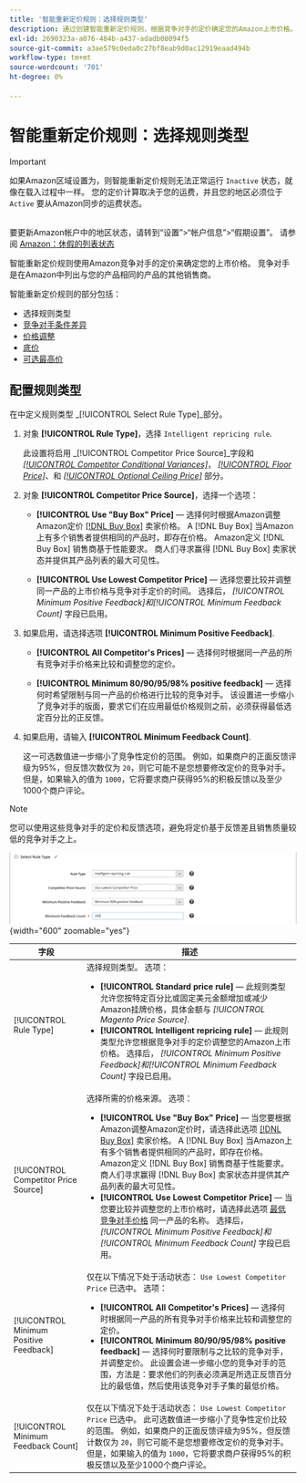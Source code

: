```yaml
---
title: '智能重新定价规则：选择规则类型'
description: 通过创建智能重新定价规则，根据竞争对手的定价确定您的Amazon上市价格。
exl-id: 2690323a-a076-484b-a437-adadb08094f5
source-git-commit: a3ae579c0eda0c27bf8eab9d0ac12919eaad494b
workflow-type: tm+mt
source-wordcount: '701'
ht-degree: 0%

---
```


# 智能重新定价规则：选择规则类型

>[!IMPORTANT]
>
>如果Amazon区域设置为，则智能重新定价规则无法正常运行 `Inactive` 状态，就像在载入过程中一样。 您的定价计算取决于您的运费，并且您的地区必须位于 `Active` 要从Amazon同步的运费状态。<br><br>
>
>要更新Amazon帐户中的地区状态，请转到“设置”>“帐户信息”>“假期设置”。 请参阅 [Amazon：休假的列表状态](https://sellercentral.amazon.com/gp/help/help.html?itemID=200135620/&quot;target=&quot;_blank)

智能重新定价规则使用Amazon竞争对手的定价来确定您的上市价格。 竞争对手是在Amazon中列出与您的产品相同的产品的其他销售商。

智能重新定价规则的部分包括：

- 选择规则类型
- [竞争对手条件差异](./competitor-conditional-variances.md)
- [价格调整](./price-adjustment.md)
- [底价](./floor-price.md)
- [可选最高价](./optional-ceiling-price.md)

## 配置规则类型

在中定义规则类型 _[!UICONTROL Select Rule Type]_部分。

1. 对象 **[!UICONTROL Rule Type]**，选择 `Intelligent repricing rule`.

   此设置将启用 _[!UICONTROL Competitor Price Source]_字段和 [_[!UICONTROL Competitor Conditional Variances]_](./competitor-conditional-variances.md)， [_[!UICONTROL Floor Price]_](./floor-price.md)、和 [_[!UICONTROL Optional Ceiling Price]_](./optional-ceiling-price.md) 部分。

1. 对象 **[!UICONTROL Competitor Price Source]**，选择一个选项：

   - **[!UICONTROL Use "Buy Box" Price]**  — 选择何时根据Amazon调整Amazon定价 [[!DNL Buy Box]](./buy-box-competitor-pricing.md) 卖家价格。 A [!DNL Buy Box] 当Amazon上有多个销售者提供相同的产品时，即存在价格。 Amazon定义 [!DNL Buy Box] 销售商基于性能要求。 商人们寻求赢得 [!DNL Buy Box] 卖家状态并提供其产品列表的最大可见性。

   - **[!UICONTROL Use Lowest Competitor Price]**  — 选择您要比较并调整同一产品的上市价格与竞争对手定价的时间。 选择后， _[!UICONTROL Minimum Positive Feedback]_和_[!UICONTROL Minimum Feedback Count]_ 字段已启用。

1. 如果启用，请选择选项 **[!UICONTROL Minimum Positive Feedback]**.

   - **[!UICONTROL All Competitor's Prices]**  — 选择何时根据同一产品的所有竞争对手价格来比较和调整您的定价。

   - **[!UICONTROL Minimum 80/90/95/98% positive feedback]**  — 选择何时希望限制与同一产品的价格进行比较的竞争对手。 该设置进一步缩小了竞争对手的版面，要求它们在应用最低价格规则之前，必须获得最低选定百分比的正反馈。

1. 如果启用，请输入 **[!UICONTROL Minimum Feedback Count]**.

   这一可选数值进一步缩小了竞争性定价的范围。 例如，如果商户的正面反馈评级为95%，但反馈次数仅为 `20`，则它可能不是您想要修改定价的竞争对手。 但是，如果输入的值为 `1000`，它将要求商户获得95%的积极反馈以及至少1000个商户评论。

>[!NOTE]
>
>您可以使用这些竞争对手的定价和反馈选项，避免将定价基于反馈差且销售质量较低的竞争对手之上。

![智能重新定价规则 — 选择规则类型](assets/ob-intelligent-price-rule-type.png){width="600" zoomable="yes"}

| 字段 | 描述 |
|--- |--- |
| [!UICONTROL Rule Type] | 选择规则类型。 选项：<ul><li>**[!UICONTROL Standard price rule]**  — 此规则类型允许您按特定百分比或固定美元金额增加或减少Amazon挂牌价格，具体金额与 _[!UICONTROL Magento Price Source]_. </li><li>**[!UICONTROL Intelligent repricing rule]**  — 此规则类型允许您根据竞争对手的定价调整您的Amazon上市价格。 选择后， _[!UICONTROL Minimum Positive Feedback]_和_[!UICONTROL Minimum Feedback Count]_ 字段已启用。</li></ul> |
| [!UICONTROL Competitor Price Source] | 选择所需的价格来源。 选项：<ul><li>**[!UICONTROL Use "Buy Box" Price]**  — 当您要根据Amazon调整Amazon定价时，请选择此选项 [[!DNL Buy Box]](./buy-box-competitor-pricing.md) 卖家价格。 A [!DNL Buy Box] 当Amazon上有多个销售者提供相同的产品时，即存在价格。 Amazon定义 [!DNL Buy Box] 销售商基于性能要求。 商人们寻求赢得 [!DNL Buy Box] 卖家状态并提供其产品列表的最大可见性。</li><li>**[!UICONTROL Use Lowest Competitor Price]**  — 当您要比较并调整您的上市价格时，请选择此选项 [最低竞争对手价格](./lowest-competitor-pricing.md) 同一产品的名称。 选择后， _[!UICONTROL Minimum Positive Feedback]_和_[!UICONTROL Minimum Feedback Count]_ 字段已启用。</li></ul> |
| [!UICONTROL Minimum Positive Feedback] | 仅在以下情况下处于活动状态： `Use Lowest Competitor Price` 已选中。 选项：<ul><li>**[!UICONTROL All Competitor's Prices]**  — 选择何时根据同一产品的所有竞争对手价格来比较和调整您的定价。</li><li>**[!UICONTROL Minimum 80/90/95/98% positive feedback]**  — 选择何时要限制与之比较的竞争对手，并调整定价。 此设置会进一步缩小您的竞争对手的范围，方法是：要求他们的列表必须满足所选正反馈百分比的最低值，然后使用该竞争对手子集的最低价格。</li></ul> |
| [!UICONTROL Minimum Feedback Count] | 仅在以下情况下处于活动状态： `Use Lowest Competitor Price` 已选中。 此可选数值进一步缩小了竞争性定价比较的范围。 例如，如果商户的正面反馈评级为95%，但反馈计数仅为 `20`，则它可能不是您想要修改定价的竞争对手。 但是，如果输入的值为 `1000`，它将要求商户获得95%的积极反馈以及至少1000个商户评论。 |
